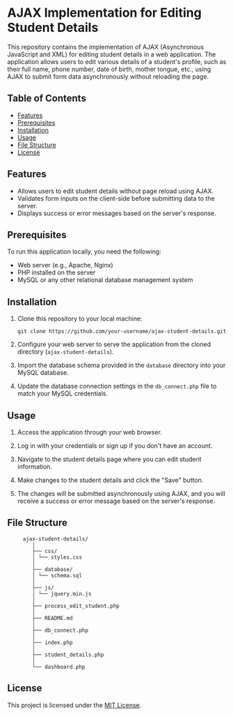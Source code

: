 # AJAX Implementation for Editing Student Details

This repository contains the implementation of AJAX (Asynchronous JavaScript and XML) for editing student details in a web application. The application allows users to edit various details of a student's profile, such as their full name, phone number, date of birth, mother tongue, etc., using AJAX to submit form data asynchronously without reloading the page.

## Table of Contents

- [Features](#features)
- [Prerequisites](#prerequisites)
- [Installation](#installation)
- [Usage](#usage)
- [File Structure](#file-structure)
- [License](#license)

## Features

- Allows users to edit student details without page reload using AJAX.
- Validates form inputs on the client-side before submitting data to the server.
- Displays success or error messages based on the server's response.

## Prerequisites

To run this application locally, you need the following:

- Web server (e.g., Apache, Nginx)
- PHP installed on the server
- MySQL or any other relational database management system

## Installation

1. Clone this repository to your local machine:

       git clone https://github.com/your-username/ajax-student-details.git

2. Configure your web server to serve the application from the cloned directory (`ajax-student-details`).

3. Import the database schema provided in the `database` directory into your MySQL database.

4. Update the database connection settings in the `db_connect.php` file to match your MySQL credentials.

## Usage

1. Access the application through your web browser.

2. Log in with your credentials or sign up if you don't have an account.

3. Navigate to the student details page where you can edit student information.

4. Make changes to the student details and click the "Save" button.

5. The changes will be submitted asynchronously using AJAX, and you will receive a success or error message based on the server's response.

## File Structure

         ajax-student-details/
            │
            ├── css/
            │ └── styles.css
            │
            ├── database/
            │ └── schema.sql
            │
            ├── js/
            │ └── jquery.min.js
            │
            ├── process_edit_student.php
            │
            ├── README.md
            │
            ├── db_connect.php
            │
            ├── index.php
            │
            ├── student_details.php
            │
            └── dashboard.php


## License

This project is licensed under the [MIT License](LICENSE).

